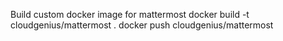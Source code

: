 Build custom docker image for mattermost
docker build -t cloudgenius/mattermost .
docker push cloudgenius/mattermost
